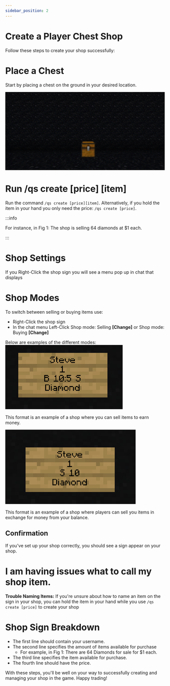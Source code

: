 ```yaml
---
sidebar_position: 2
---
```


# Create a Player Chest Shop
Follow these steps to create your shop successfully:

# Place a Chest
Start by placing a chest on the ground in your desired location.

![Chest](./img/shop/place-chest.png)

# Run /qs create [price] [item]
Run the command `/qs create [price][item]`. Alternatively, if you hold the item in your hand you only need the price: `/qs create [price]`.

:::info

For instance, in Fig 1: The shop is selling 64 diamonds at $1 each.

:::
# Shop Settings
 If you Right-Click the shop sign you will see a menu pop up in chat that displays 
# Shop Modes
To switch between selling or buying items use: 
* Right-Click the shop sign
* In the chat menu Left-Click Shop mode: Selling **[Change]** or Shop mode: Buying **[Change]**

Below are examples of the different modes:
![shop mode](./img/shop/sign-format-1.png)

This format is an example of a shop where you can sell items to earn money.
 
![shop mode](./img/shop/sign-format-2.png)

This format is an example of a shop where players can sell you items in exchange for money from your balance.

## Confirmation
If you've set up your shop correctly, you should see a sign appear on your shop.

# I am having issues what to call my shop item.
**Trouble Naming Items:** If you're unsure about how to name an item on the sign in your shop, you can hold the item in your hand while you use `/qs create [price]` to create your shop

# Shop Sign Breakdown
* The first line should contain your username.
* The second line specifies the amount of items available for purchase
  * For example, in Fig 1: There are 64 Diamonds for sale for $1 each.
* The third line specifies the item available for purchase.
* The fourth line should have the price.

With these steps, you'll be well on your way to successfully creating and managing your shop in the game. Happy trading!
